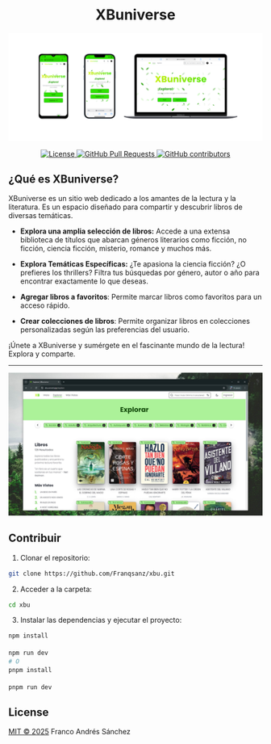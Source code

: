 <h1 align="center">XBuniverse</h1>

![XBuniverse](public/dispositivos.png)
<p align="center">
  <a aria-label="License" href="LICENSE">
    <img alt="License" src="https://img.shields.io/badge/license-MIT-brightgreen.svg">
  </a>
  <a aria-label="GitHub Pull Requests" href="">
    <img alt="GitHub Pull Requests" src="https://img.shields.io/badge/PRs-welcome-brightgreen">
  </a>
  <a aria-label="GitHub contributors" href="https://github.com/Franqsanz/xbu/graphs/contributors">
    <img alt="GitHub contributors" src="https://img.shields.io/github/contributors/Franqsanz/xbu">
  </a>
</p>

## ¿Qué es XBuniverse?

XBuniverse es un sitio web dedicado a los amantes de la lectura y la literatura. Es un espacio diseñado para compartir y descubrir libros de diversas temáticas.

* **Explora una amplia selección de libros:** Accede a una extensa biblioteca de títulos que abarcan géneros literarios como ficción, no ficción, ciencia ficción, misterio, romance y muchos más.

* **Explora Temáticas Específicas:** ¿Te apasiona la ciencia ficción? ¿O prefieres los thrillers? Filtra tus búsquedas por género, autor o año para encontrar exactamente lo que deseas.

* **Agregar libros a favoritos**: Permite marcar libros como favoritos para un acceso rápido.

* **Crear colecciones de libros**: Permite organizar libros en colecciones personalizadas según las preferencias del usuario.

¡Únete a XBuniverse y sumérgete en el fascinante mundo de la lectura! Explora y comparte.

---

![XBuniverse sreenshot](public/screenshot.jpg)

## Contribuir

1. Clonar el repositorio:

```sh
git clone https://github.com/Franqsanz/xbu.git
```

2. Acceder a la carpeta:

```sh
cd xbu
```

3. Instalar las dependencias y ejecutar el proyecto:

```sh
npm install

npm run dev
# O
pnpm install

pnpm run dev
```

## License

[MIT © 2025](./LICENSE) Franco Andrés Sánchez
